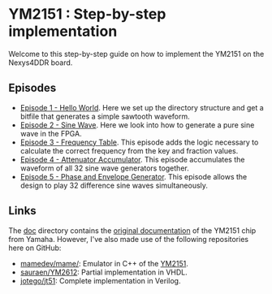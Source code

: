 # YM2151 : Step-by-step implementation

Welcome to this step-by-step guide on how to implement the YM2151 on the
Nexys4DDR board.

## Episodes
* [Episode 1 - Hello World](Episodes/ep01_Hello_World). Here we set up the
  directory structure and get a bitfile that generates a simple sawtooth
  waveform.
* [Episode 2 - Sine Wave](Episodes/ep02_Sine_Wave). Here we look into how to
  generate a pure sine wave in the FPGA.
* [Episode 3 - Frequency Table](Episodes/ep03_Frequency_Tables). This episode
  adds the logic necessary to calculate the correct frequency from the key
  and fraction values.
* [Episode 4 - Attenuator Accumulator](Episodes/ep04_Attenuator_Accumulator).
  This episode accumulates the waveform of all 32 sine wave generators
  together.
* [Episode 5 - Phase and Envelope Generator](Episodes/ep05_Phase_Envelope_Generator).
  This episode allows the design to play 32 difference sine waves
  simultaneously.

## Links
The [doc](doc) directory contains the [original
documentation](doc/yamaha_ym2151_synthesis.pdf) of the YM2151 chip from Yamaha.
However, I've also made use of the following repositories here on GitHub:
* [mamedev/mame/](https://github.com/mamedev/mame/): Emulator in C++ of the
  [YM2151](https://github.com/mamedev/mame/blob/master/src/devices/sound/ym2151.cpp).
* [sauraen/YM2612](https://github.com/sauraen/YM2612): Partial implementation
  in VHDL.
* [jotego/jt51](https://github.com/jotego/jt51): Complete implementation in
  Verilog.

